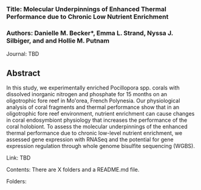 
### Title: Molecular Underpinnings of Enhanced Thermal Performance due to Chronic Low Nutrient Enrichment

### Authors: Danielle M. Becker*, Emma L. Strand, Nyssa J. Silbiger, and and Hollie M. Putnam

Journal: TBD

## Abstract 
In this study, we experimentally enriched Pocillopora spp. corals with dissolved inorganic nitrogen and phosphate for 15 months on an oligotrophic fore reef in Mo'orea, French Polynesia. Our physiological analysis of coral fragments and thermal performance show that in an oligotrophic fore reef environment, nutrient enrichment can cause changes in coral endosymbiont physiology that increases the performance of the coral holobiont. To assess the molecular underpinnings of the enhanced thermal performance due to chronic low-level nutrient enrichment, we assessed gene expression with RNASeq and the potential for gene expression regulation through whole genome bisulfite sequencing (WGBS). 

Link: TBD

Contents: There are X folders and a README.md file.

Folders: 


